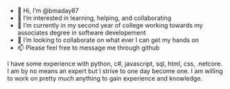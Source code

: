 - 👋 Hi, I’m @bmaday87
- 👀 I’m interested in learning, helping, and collaborating 
- 🌱 I’m currently in my second year of college working towards my associates degree in software developement
- 💞️ I’m looking to collaborate on what ever I can get my hands on
- 📫 Please feel free to message me through github 

I have some experience with python, c#, javascript, sql, html, css, .netcore. 
I am by no means an expert but I strive to one day become one.
I am willing to work on pretty much anything to gain experience and knowledge.
